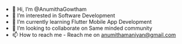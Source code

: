 - 👋 Hi, I’m @AnumithaGowtham
- 👀 I’m interested in Software Development
- 🌱 I’m currently learning Flutter Mobile App Development
- 💞️ I’m looking to collaborate on Same minded community
- 📫 How to reach me - Reach me on anumithamaniyan@gmail.com

<!---
AnumithaGowtham/AnumithaGowtham is a ✨ special ✨ repository because its `README.md` (this file) appears on your GitHub profile.
You can click the Preview link to take a look at your changes.
--->
